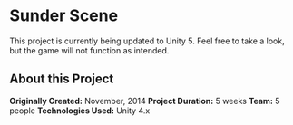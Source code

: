 # Sunder Scene

This project is currently being updated to Unity 5. Feel free to take a look, but the game will not function as intended.

## About this Project

**Originally Created:** November, 2014 
**Project Duration:** 5 weeks
**Team:** 5 people
**Technologies Used:** Unity 4.x
